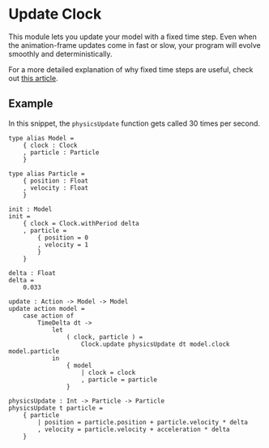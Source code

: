 # Update Clock

This module lets you update your model with a fixed time step. Even when the animation-frame updates come in fast or slow, your program will evolve smoothly and deterministically.

For a more detailed explanation of why fixed time steps are useful, check out [this article](http://gameprogrammingpatterns.com/game-loop.html).

## Example

In this snippet, the `physicsUpdate` function gets called 30 times per second.

```
type alias Model =
    { clock : Clock
    , particle : Particle
    }

type alias Particle =
    { position : Float
    , velocity : Float
    }

init : Model
init =
    { clock = Clock.withPeriod delta
    , particle =
        { position = 0
        , velocity = 1
        }
    }

delta : Float
delta =
    0.033

update : Action -> Model -> Model
update action model =
    case action of
        TimeDelta dt ->
            let
                ( clock, particle ) =
                    Clock.update physicsUpdate dt model.clock model.particle
            in
                { model
                    | clock = clock
                    , particle = particle
                }

physicsUpdate : Int -> Particle -> Particle
physicsUpdate t particle =
    { particle
        | position = particle.position + particle.velocity * delta
        , velocity = particle.velocity + acceleration * delta
    }
```